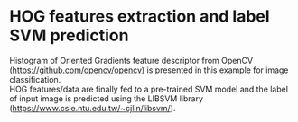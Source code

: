 # HOG features extraction and label SVM prediction 
Histogram of Oriented Gradients feature descriptor from OpenCV (https://github.com/opencv/opencv) is presented in this example for image classification.   
HOG features/data are finally fed to a pre-trained SVM model and the label of input image is predicted using the LIBSVM library (https://www.csie.ntu.edu.tw/~cjlin/libsvm/).
